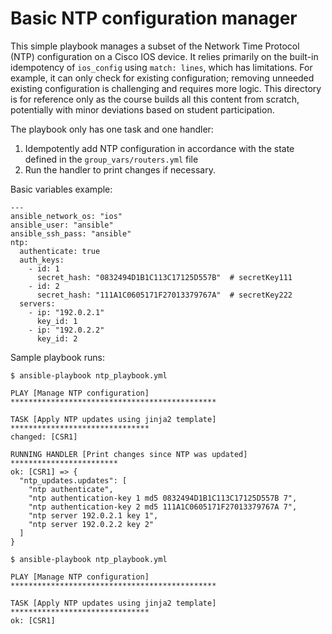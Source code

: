 # Basic NTP configuration manager
This simple playbook manages a subset of the Network Time Protocol (NTP)
configuration on a Cisco IOS device. It relies primarily on the built-in
idempotency of `ios_config` using `match: lines`, which has limitations.
For example, it can only check for existing configuration; removing
unneeded existing configuration is challenging and requires more logic.
This directory is for reference only as the course builds all this content
from scratch, potentially with minor deviations based on student
participation.

The playbook only has one task and one handler:
  1. Idempotently add NTP configuration in accordance with
     the state defined in the `group_vars/routers.yml` file
  2. Run the handler to print changes if necessary.

Basic variables example:

```
---
ansible_network_os: "ios"
ansible_user: "ansible"
ansible_ssh_pass: "ansible"
ntp:
  authenticate: true
  auth_keys:
    - id: 1
      secret_hash: "0832494D1B1C113C17125D557B"  # secretKey111
    - id: 2
      secret_hash: "111A1C0605171F27013379767A"  # secretKey222
  servers:
    - ip: "192.0.2.1"
      key_id: 1
    - ip: "192.0.2.2"
      key_id: 2
```

Sample playbook runs:

```
$ ansible-playbook ntp_playbook.yml

PLAY [Manage NTP configuration] **********************************************

TASK [Apply NTP updates using jinja2 template] *******************************
changed: [CSR1]

RUNNING HANDLER [Print changes since NTP was updated] ************************
ok: [CSR1] => {
  "ntp_updates.updates": [
    "ntp authenticate",
    "ntp authentication-key 1 md5 0832494D1B1C113C17125D557B 7",
    "ntp authentication-key 2 md5 111A1C0605171F27013379767A 7",
    "ntp server 192.0.2.1 key 1",
    "ntp server 192.0.2.2 key 2"
  ]
}

$ ansible-playbook ntp_playbook.yml

PLAY [Manage NTP configuration] **********************************************

TASK [Apply NTP updates using jinja2 template] *******************************
ok: [CSR1]
```
